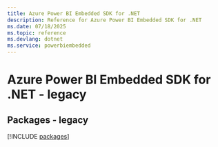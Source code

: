```yaml
---
title: Azure Power BI Embedded SDK for .NET
description: Reference for Azure Power BI Embedded SDK for .NET
ms.date: 07/18/2025
ms.topic: reference
ms.devlang: dotnet
ms.service: powerbiembedded
---
```

# Azure Power BI Embedded SDK for .NET - legacy
## Packages - legacy
[!INCLUDE [packages](power-bi-embedded-index.md)]